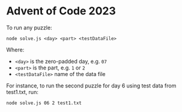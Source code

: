 # Advent of Code 2023

To run any puzzle:

```shell
node solve.js <day> <part> <testDataFile>
```

Where: 
- `<day>` is the zero-padded day, e.g. `07`
- `<part>` is the part, e.g. `1` or `2`
- `<testDataFile>` name of the data file

For instance, to run the second puzzle for day 6 using test data from test1.txt, run:

```shell
node solve.js 06 2 test1.txt
```
